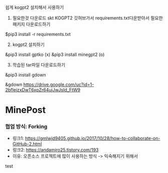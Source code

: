 쉽게 kogpt2 설치해서 사용하기

1. 필요한것 다운로드
skt KOGPT2 깃허브가서 requirements.txt다운받아서 필요한 패키지 다운로드하기

$pip3 install -r requirements.txt

2. kogpt2 설치하기

&pip3 install gptko (x)
&pip3 install minegpt2 (o)

3. 학습된 tar파일 다운로드하기

&pip3 install gdown

&gdown https://drive.google.com/uc?id=1-2bfIejzxDwT6xpZr64ujJwJsId_FtW9


# MinePost

### 협업 방식: Forking
- 링크1: <https://gmlwjd9405.github.io/2017/10/28/how-to-collaborate-on-GitHub-2.html>
- 링크2: <https://andamiro25.tistory.com/193>
- 이유: 오픈소스 프로젝트에 많이 사용하는 방식 -> 익숙해지기 위해서

<!-- ### 웹 디자인
- 작업자: 석진, 재희
- 작업툴: Figma
- 링크: <https://www.figma.com/file/vuscEaWcaQRthBQHBYqJbg/Mine-Post?node-id=0%3A1> (편집 불가)
 -->

test

